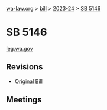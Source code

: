 [wa-law.org](/) > [bill](/bill/) > [2023-24](/bill/2023-24/) > [SB 5146](/bill/2023-24/sb/5146/)

# SB 5146
[leg.wa.gov](https://app.leg.wa.gov/billsummary?BillNumber=5146&Year=2023&Initiative=false)

## Revisions
* [Original Bill](1/)

## Meetings